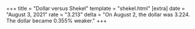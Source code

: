 +++
title = "Dollar versus Shekel"
template = "shekel.html"
[extra]
date = "August  3, 2021"
rate = "3.213"
delta = "On August  2, the dollar was 3.224. The dollar became 0.355% weaker."
+++
